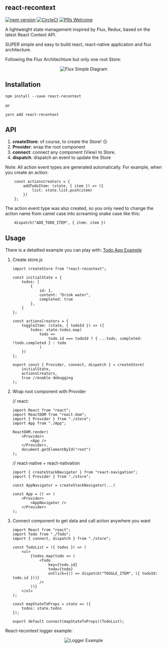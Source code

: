 ## react-recontext

[![npm version](https://badge.fury.io/js/react-recontext.svg)](https://badge.fury.io/js/react-recontext) [![CircleCI](https://circleci.com/gh/minhtc/react-recontext/tree/master.svg?style=svg)](https://circleci.com/gh/minhtc/react-recontext/tree/master) [![PRs Welcome](https://img.shields.io/badge/PRs-welcome-brightgreen.svg)](https://github.com/minhtc/react-recontext/graphs/contributors)

A lightweight state management inspired by Flux, Redux, based on the latest React Context API.

SUPER simple and easy to build react, react-native application and flux architecture.

Following the Flux Architechture but only one root Store:

<center>

![Flux Simple Diagram](https://facebook.github.io/flux/img/flux-simple-f8-diagram-with-client-action-1300w.png "Flux Simple Diagram")

</center>

## Installation

    npm install --save react-recontext

_or_

    yarn add react-recontext

## API

1. **createStore**: of course, to create the Store! 😗
2. **Provider**: wrap the root component
3. **connect**: connect any component (View) to Store.
4. **dispatch**: dispatch an event to update the Store

Note: All action event types are generated automatically. For example, when you create an action:

        const actionsCreators = {
            addTodoItem: (state, { item }) => ({
                list: state.list.push(item)
            })
        };

The action event type was also created, so you only need to change the action name from camel case into screaming snake case like this:

        dispatch("ADD_TODO_ITEM", { item: item })

## Usage

There is a detailted example you can play with: [Todo App Example](https://github.com/minhtc/react-recontext/tree/master/examples/todos)

1.  Create store.js

        import createStore from "react-recontext";

        const initialState = {
            todos: [
                {
                    id: 1,
                    content: "Drink water",
                    completed: true
                },
            ]
        };

        const actionsCreators = {
            toggleItem: (state, { todoId }) => ({
                todos: state.todos.map(
                    todo =>
                        todo.id === todoId ? { ...todo, completed: !todo.completed } : todo
                    )
            })
        };

        export const { Provider, connect, dispatch } = createStore(
            initialState,
            actionsCreators,
            true //enable debugging
        );

2)  Wrap root component with Provider

    // react:

        import React from "react";
        import ReactDOM from "react-dom";
        import { Provider } from "./store";
        import App from "./App";

        ReactDOM.render(
            <Provider>
                <App />
            </Provider>,
            document.getElementById("root")
        );

    // react-native + react-nativation

        import { createStackNavigator } from "react-navigation";
        import { Provider } from "./store";

        const AppNavigator = createStackNavigator(...)

        const App = () => (
            <Provider>
                <AppNavigator />
            </Provider>
        );

3)  Connect component to get data and call action anywhere you want

        import React from "react";
        import Todo from "./Todo";
        import { connect, dispatch } from "./store";

        const TodoList = ({ todos }) => (
            <ul>
                {todos.map(todo => (
                    <Todo
                        key={todo.id}
                        todo={todo}
                        onClick={() => dispatch("TOGGLE_ITEM", ({ todoId: todo.id }))}
                    />
                ))}
            </ul>
        );

        const mapStateToProps = state => ({
            todos: state.todos
        });

        export default connect(mapStateToProps)(TodoList);

React-recontext logger example:

<center>

![Logger Example](https://github.com/minhtc/react-recontext/raw/master/screenshots/logger.gif "Logger Example")

</center>
